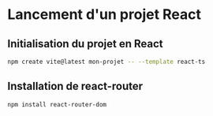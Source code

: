 # Lancement d'un projet React

## Initialisation du projet en React
```sh
npm create vite@latest mon-projet -- --template react-ts
```

## Installation de react-router
```sh
npm install react-router-dom
```